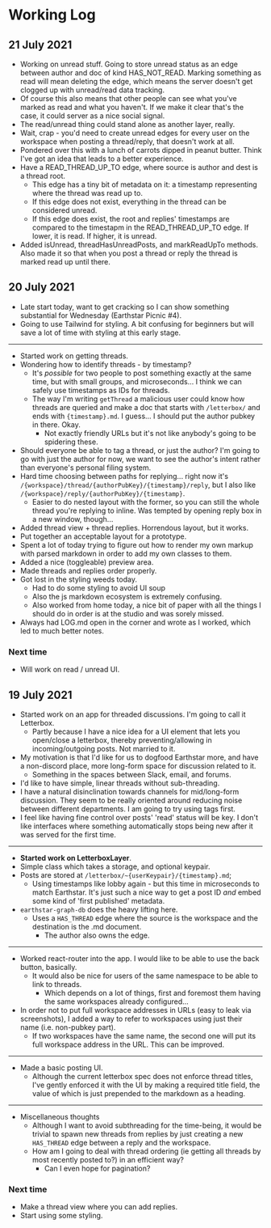 # Working Log

## 21 July 2021

- Working on unread stuff. Going to store unread status as an edge between author and doc of kind HAS_NOT_READ. Marking something as read will mean deleting the edge, which means the server doesn't get clogged up with unread/read data tracking.
- Of course this also means that other people can see what you've marked as read and what you haven't. If we make it clear that's the case, it could server as a nice social signal.
- The read/unread thing could stand alone as another layer, really.
- Wait, crap - you'd need to create unread edges for every user on the workspace when posting a thread/reply, that doesn't work at all.
- Pondered over this with a lunch of carrots dipped in peanut butter. Think I've got an idea that leads to a better experience.
- Have a READ_THREAD_UP_TO edge, where source is author and dest is a thread root.
  - This edge has a tiny bit of metadata on it: a timestamp representing where the thread was read up to.
  - If this edge does not exist, everything in the thread can be considered unread.
  - If this edge does exist, the root and replies' timestamps are compared to the timestapm in the READ_THREAD_UP_TO edge. If lower, it is read. If higher, it is unread.
- Added isUnread, threadHasUnreadPosts, and markReadUpTo methods. Also made it so that when you post a thread or reply the thread is marked read up until there.


## 20 July 2021

- Late start today, want to get cracking so I can show something substantial for Wednesday (Earthstar Picnic #4).
- Going to use Tailwind for styling. A bit confusing for beginners but will save a lot of time with styling at this early stage.

---

- Started work on getting threads.
- Wondering how to identify threads - by timestamp?
  - It's _possible_ for two people to post something exactly at the same time, but with small groups, and microseconds... I think we can safely use timestamps as IDs for threads.
  - The way I'm writing `getThread` a malicious user could know how threads are queried and make a doc that starts with `/letterbox/` and ends with `{timestamp}.md`. I guess... I should put the author pubkey in there. Okay.
    - Not exactly friendly URLs but it's not like anybody's going to be spidering these.
- Should everyone be able to tag a thread, or just the author? I'm going to go with just the author for now, we want to see the author's intent rather than everyone's personal filing system.
- Hard time choosing between paths for replying... right now it's `/{workspace}/thread/{authorPubKey}/{timestamp}/reply`, but I also like `/{workspace}/reply/{authorPubKey}/{timestamp}`.
  - Easier to do nested layout with the former, so you can still the whole thread you're replying to inline. Was tempted by opening reply box in a new window, though...
- Added thread view + thread replies. Horrendous layout, but it works.
- Put together an acceptable layout for a prototype.
- Spent a lot of today trying to figure out how to render my own markup with parsed markdown in order to add my own classes to them.
- Added a nice (toggleable) preview area.
- Made threads and replies order properly.
- Got lost in the styling weeds today.
  - Had to do some styling to avoid UI soup
  - Also the js markdown ecosystem is extremely confusing.
  - Also worked from home today, a nice bit of paper with all the things I should do in order is at the studio and was sorely missed.
- Always had LOG.md open in the corner and wrote as I worked, which led to much better notes.

### Next time

- Will work on read / unread UI.

## 19 July 2021

- Started work on an app for threaded discussions. I'm going to call it Letterbox.
  - Partly because I have a nice idea for a UI element that lets you open/close a letterbox, thereby preventing/allowing in incoming/outgoing posts. Not married to it.
- My motivation is that I'd like for us to dogfood Earthstar more, and have a non-discord place, more long-form space for discussion related to it. 
  - Something in the spaces between Slack, email, and forums.
- I'd like to have simple, linear threads without sub-threading.
- I have a natural disinclination towards channels for mid/long-form discussion. They seem to be really oriented around reducing noise between different departments. I am going to try using tags first.
- I feel like having fine control over posts' 'read' status will be key. I don't like interfaces where something automatically stops being new after it was served for the first time.

---

- **Started work on LetterboxLayer**.
- Simple class which takes a storage, and optional keypair.
- Posts are stored at `/letterbox/~{userKeypair}/{timestamp}.md`;
  - Using timestamps like lobby again - but this time in microseconds to match Earthstar. It's just such a nice way to get a post ID _and_ embed some kind of 'first published' metadata.
- `earthstar-graph-db` does the heavy lifting here.
  - Uses a `HAS_THREAD` edge where the source is the workspace and the destination is the .md document.
    - The author also owns the edge.
    
---

- Worked react-router into the app. I would like to be able to use the back button, basically.
  - It would also be nice for users of the same namespace to be able to link to threads.
    - Which depends on a lot of things, first and foremost them having the same workspaces already configured...
- In order not to put full workspace addresses in URLs (easy to leak via screenshots), I added a way to refer to workspaces using just their name (i.e. non-pubkey part).
  - If two workspaces have the same name, the second one will put its full workspace address in the URL. This can be improved.

--- 

- Made a basic posting UI.
  - Although the current letterbox spec does not enforce thread titles, I've gently enforced it with the UI by making a required title field, the value of which is just prepended to the markdown as a heading.

---

- Miscellaneous thoughts
  - Although I want to avoid subthreading for the time-being, it would be trivial to spawn new threads from replies by just creating a new `HAS_THREAD` edge between a reply and the workspace.
  - How am I going to deal with thread ordering (ie getting all threads by most recently posted to?) in an efficient way?
    - Can I even hope for pagination?
    
### Next time

- Make a thread view where you can add replies.
- Start using some styling.
